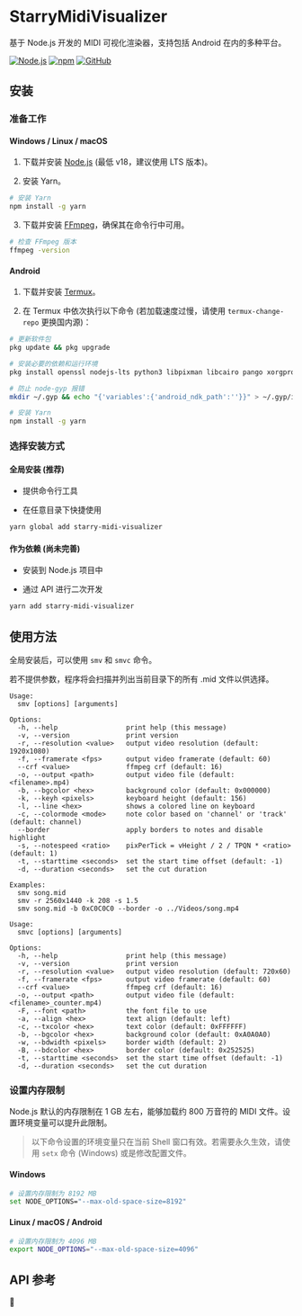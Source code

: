 # StarryMidiVisualizer

基于 Node.js 开发的 MIDI 可视化渲染器，支持包括 Android 在内的多种平台。

[![Node.js](https://img.shields.io/badge/-Node.js-44cc11?style=flat-square&logo=Node.js)](https://nodejs.org/)
[![npm](https://img.shields.io/npm/v/starry-midi-visualizer?style=flat-square)](https://www.npmjs.com/package/starry-midi-visualizer)
[![GitHub](https://img.shields.io/github/license/StarSky919/starry-midi-visualizer?style=flat-square)](https://github.com/StarSky919/starry-midi-visualizer/blob/main/LICENSE)

## 安装

### 准备工作

#### Windows / Linux / macOS

1. 下载并安装 [Node.js](https://nodejs.org/) (最低 v18，建议使用 LTS 版本)。

2. 安装 Yarn。

```bash
# 安装 Yarn
npm install -g yarn
```

3. 下载并安装 [FFmpeg](https://ffmpeg.org/)，确保其在命令行中可用。

```bash
# 检查 FFmpeg 版本
ffmpeg -version
```

#### Android

1. 下载并安装 [Termux](https://github.com/termux/termux-app)。

2. 在 Termux 中依次执行以下命令 (若加载速度过慢，请使用 `termux-change-repo` 更换国内源)：

```bash
# 更新软件包
pkg update && pkg upgrade

# 安装必要的依赖和运行环境
pkg install openssl nodejs-lts python3 libpixman libcairo pango xorgproto libexpat ffmpeg

# 防止 node-gyp 报错
mkdir ~/.gyp && echo "{'variables':{'android_ndk_path':''}}" > ~/.gyp/include.gypi

# 安装 Yarn
npm install -g yarn
```

### 选择安装方式

#### 全局安装 (推荐)

- 提供命令行工具

- 在任意目录下快捷使用

```bash
yarn global add starry-midi-visualizer
```

#### 作为依赖 (尚未完善)

- 安装到 Node.js 项目中

- 通过 API 进行二次开发

```bash
yarn add starry-midi-visualizer
```

## 使用方法

全局安装后，可以使用 `smv` 和 `smvc` 命令。

若不提供参数，程序将会扫描并列出当前目录下的所有 .mid 文件以供选择。

```
Usage:
  smv [options] [arguments]

Options:
  -h, --help                 print help (this message)
  -v, --version              print version
  -r, --resolution <value>   output video resolution (default: 1920x1080)
  -f, --framerate <fps>      output video framerate (default: 60)
  --crf <value>              ffmpeg crf (default: 16)
  -o, --output <path>        output video file (default: <filename>.mp4)
  -b, --bgcolor <hex>        background color (default: 0x000000)
  -k, --keyh <pixels>        keyboard height (default: 156)
  -l, --line <hex>           shows a colored line on keyboard
  -c, --colormode <mode>     note color based on 'channel' or 'track' (default: channel)
  --border                   apply borders to notes and disable highlight
  -s, --notespeed <ratio>    pixPerTick = vHeight / 2 / TPQN * <ratio> (default: 1)
  -t, --starttime <seconds>  set the start time offset (default: -1)
  -d, --duration <seconds>   set the cut duration

Examples:
  smv song.mid
  smv -r 2560x1440 -k 208 -s 1.5
  smv song.mid -b 0xC0C0C0 --border -o ../Videos/song.mp4
```

```
Usage:
  smvc [options] [arguments]

Options:
  -h, --help                 print help (this message)
  -v, --version              print version
  -r, --resolution <value>   output video resolution (default: 720x60)
  -f, --framerate <fps>      output video framerate (default: 60)
  --crf <value>              ffmpeg crf (default: 16)
  -o, --output <path>        output video file (default: <filename>_counter.mp4)
  -F, --font <path>          the font file to use
  -a, --align <hex>          text align (default: left)
  -c, --txcolor <hex>        text color (default: 0xFFFFFF)
  -b, --bgcolor <hex>        background color (default: 0xA0A0A0)
  -w, --bdwidth <pixels>     border width (default: 2)
  -B, --bdcolor <hex>        border color (default: 0x252525)
  -t, --starttime <seconds>  set the start time offset (default: -1)
  -d, --duration <seconds>   set the cut duration
```

### 设置内存限制

Node.js 默认的内存限制在 1 GB 左右，能够加载约 800 万音符的 MIDI 文件。设置环境变量可以提升此限制。

> 以下命令设置的环境变量只在当前 Shell 窗口有效。若需要永久生效，请使用 `setx` 命令 (Windows) 或是修改配置文件。

#### Windows

```bash
# 设置内存限制为 8192 MB
set NODE_OPTIONS="--max-old-space-size=8192"
```

#### Linux / macOS / Android

```bash
# 设置内存限制为 4096 MB
export NODE_OPTIONS="--max-old-space-size=4096"
```

## API 参考

🤔